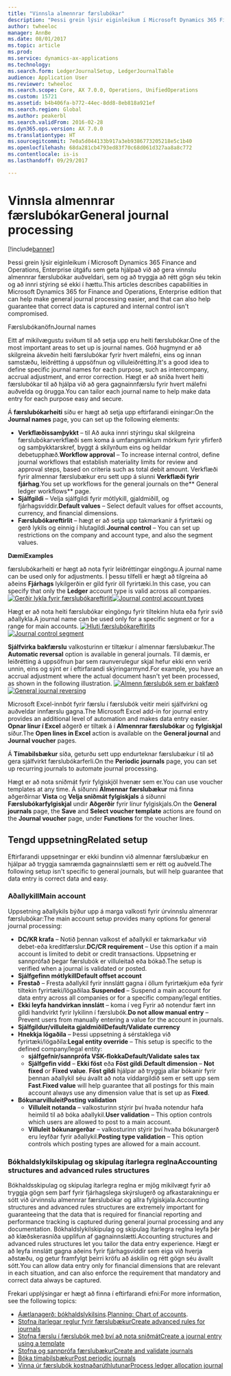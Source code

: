 ```yaml
---
title: "Vinnsla almennrar færslubókar"
description: "Þessi grein lýsir eiginleikum í Microsoft Dynamics 365 Finance and Operations, Enterprise útgáfu sem geta hjálpað við að gera vinnslu almennrar færslubókar auðveldari, sem og að tryggja að rétt gögn séu tekin og að innri stýring sé ekki í hættu."
author: twheeloc
manager: AnnBe
ms.date: 08/01/2017
ms.topic: article
ms.prod: 
ms.service: dynamics-ax-applications
ms.technology: 
ms.search.form: LedgerJournalSetup, LedgerJournalTable
audience: Application User
ms.reviewer: twheeloc
ms.search.scope: Core, AX 7.0.0, Operations, UnifiedOperations
ms.custom: 15721
ms.assetid: b4b406fa-b772-44ec-8dd8-8eb818a921ef
ms.search.region: Global
ms.author: peakerbl
ms.search.validFrom: 2016-02-28
ms.dyn365.ops.version: AX 7.0.0
ms.translationtype: HT
ms.sourcegitcommit: 7e0a5d044133b917a3eb9386773205218e5c1b40
ms.openlocfilehash: 68da281cb4793ed83f70c68d061d327aa8a8c772
ms.contentlocale: is-is
ms.lasthandoff: 09/29/2017

---
```


# <a name="general-journal-processing"></a><span data-ttu-id="2b76d-103">Vinnsla almennrar færslubókar</span><span class="sxs-lookup"><span data-stu-id="2b76d-103">General journal processing</span></span>

[!include[banner](../includes/banner.md)]


<span data-ttu-id="2b76d-104">Þessi grein lýsir eiginleikum í Microsoft Dynamics 365 Finance and Operations, Enterprise útgáfu sem geta hjálpað við að gera vinnslu almennrar færslubókar auðveldari, sem og að tryggja að rétt gögn séu tekin og að innri stýring sé ekki í hættu.</span><span class="sxs-lookup"><span data-stu-id="2b76d-104">This articles describes capabilities in Microsoft Dynamics 365 for Finance and Operations, Enterprise edition that can help make general journal processing easier, and that can also help guarantee that correct data is captured and internal control isn't compromised.</span></span>  

<span data-ttu-id="2b76d-105">Færslubókanöfn</span><span class="sxs-lookup"><span data-stu-id="2b76d-105">Journal names</span></span>

<span data-ttu-id="2b76d-106">Eitt af mikilvægustu sviðum til að setja upp eru heiti færslubókar.</span><span class="sxs-lookup"><span data-stu-id="2b76d-106">One of the most important areas to set up is journal names.</span></span> <span data-ttu-id="2b76d-107">Góð hugmynd er að skilgreina ákveðin heiti færslubókar fyrir hvert málefni, eins og innan samstæðu, leiðrétting á uppsöfnun og villuleiðrétting.</span><span class="sxs-lookup"><span data-stu-id="2b76d-107">It's a good idea to define specific journal names for each purpose, such as intercompany, accrual adjustment, and error correction.</span></span> <span data-ttu-id="2b76d-108">Hægt er að sníða hvert heiti færslubókar til að hjálpa við að gera gagnainnfærslu fyrir hvert málefni auðvelda og örugga.</span><span class="sxs-lookup"><span data-stu-id="2b76d-108">You can tailor each journal name to help make data entry for each purpose easy and secure.</span></span> 

<span data-ttu-id="2b76d-109">Á **færslubókarheiti** síðu er hægt að setja upp eftirfarandi einingar:</span><span class="sxs-lookup"><span data-stu-id="2b76d-109">On the **Journal names** page, you can set up the following elements:</span></span>

-   <span data-ttu-id="2b76d-110">**Verkflæðissamþykkt** – til Að auka innri stýringu skal skilgreina færslubókarverkflæði sem koma á umfangsmiklum mörkum fyrir yfirferð og samþykktarskref, byggt á skilyrðum eins og heildar debetupphæð.</span><span class="sxs-lookup"><span data-stu-id="2b76d-110">**Workflow approval** – To increase internal control, define journal workflows that establish materiality limits for review and approval steps, based on criteria such as total debit amount.</span></span> <span data-ttu-id="2b76d-111">Verkflæði fyrir almennar færslubækur eru sett upp á síunni **Verkflæði fyrir fjárhag**.</span><span class="sxs-lookup"><span data-stu-id="2b76d-111">You set up workflows for the general journals on the** General ledger workflows** page.</span></span>
-   <span data-ttu-id="2b76d-112">**Sjálfgildi** – Velja sjálfgildi fyrir mótlykill, gjaldmiðill, og fjárhagsvíddir.</span><span class="sxs-lookup"><span data-stu-id="2b76d-112">**Default values** – Select default values for offset accounts, currency, and financial dimensions.</span></span>
-   <span data-ttu-id="2b76d-113">**Færslubókareftirlit** – hægt er að setja upp takmarkanir á fyrirtæki og gerð lykils og einnig í hlutagildi.</span><span class="sxs-lookup"><span data-stu-id="2b76d-113">**Journal control** – You can set up restrictions on the company and account type, and also the segment values.</span></span> 

<span data-ttu-id="2b76d-114">**Dæmi**</span><span class="sxs-lookup"><span data-stu-id="2b76d-114">**Examples**</span></span>

<span data-ttu-id="2b76d-115">færslubókarheiti er hægt að nota fyrir leiðréttingar eingöngu.</span><span class="sxs-lookup"><span data-stu-id="2b76d-115">A journal name can be used only for adjustments.</span></span> <span data-ttu-id="2b76d-116">Í þessu tilfelli er hægt að tilgreina að aðeins **Fjárhags** lykilgerðin er gild fyrir öll fyrirtæki.</span><span class="sxs-lookup"><span data-stu-id="2b76d-116">In this case, you can specify that only the **Ledger** account type is valid across all companies.</span></span> <span data-ttu-id="2b76d-117">[![Gerðir lykla fyrir færslubókareftirlit](./media/journal-control-account-types1.png)](./media/journal-control-account-types1.png)</span><span class="sxs-lookup"><span data-stu-id="2b76d-117">[![Journal control account types](./media/journal-control-account-types1.png)](./media/journal-control-account-types1.png)</span></span>

<span data-ttu-id="2b76d-118">Hægt er að nota heiti færslubókar eingöngu fyrir tiltekinn hluta eða fyrir svið aðallykla.</span><span class="sxs-lookup"><span data-stu-id="2b76d-118">A journal name can be used only for a specific segment or for a range for main accounts.</span></span> <span data-ttu-id="2b76d-119">[![Hluti færslubókareftirlits](./media/journal-control-segment1.png)](./media/journal-control-segment1.png)</span><span class="sxs-lookup"><span data-stu-id="2b76d-119">[![Journal control segment](./media/journal-control-segment1.png)](./media/journal-control-segment1.png)</span></span>

<span data-ttu-id="2b76d-120">**Sjálfvirka bakfærslu** valkosturinn er tiltækur í almennar færslubækur.</span><span class="sxs-lookup"><span data-stu-id="2b76d-120">The **Automatic reversal** option is available in general journals.</span></span> <span data-ttu-id="2b76d-121">Til dæmis, er leiðrétting á uppsöfnun þar sem raunverulegur skjal hefur ekki enn verið unnin, eins og sýnt er í eftirfarandi skýringarmynd.</span><span class="sxs-lookup"><span data-stu-id="2b76d-121">For example, you have an accrual adjustment where the actual document hasn't yet been processed, as shown in the following illustration.</span></span>
<span data-ttu-id="2b76d-122">[![Almenn færslubók sem er bakfærð](./media/general-journal-reversing1.png)](./media/general-journal-reversing1.png)</span><span class="sxs-lookup"><span data-stu-id="2b76d-122">[![General journal reversing](./media/general-journal-reversing1.png)](./media/general-journal-reversing1.png)</span></span> 

<span data-ttu-id="2b76d-123">Microsoft Excel-innbót fyrir færslu í færslubók veitir meiri sjálfvirkni og auðveldar innfærslu gagna.</span><span class="sxs-lookup"><span data-stu-id="2b76d-123">The Microsoft Excel add-in for journal entry provides an additional level of automation and makes data entry easier.</span></span> <span data-ttu-id="2b76d-124">**Opnar línur í Excel** aðgerð er tiltæk á í **Almennrar færslubókar** og **fylgiskjal** síður.</span><span class="sxs-lookup"><span data-stu-id="2b76d-124">The **Open lines in Excel** action is available on the **General journal** and **Journal voucher** pages.</span></span> 

<span data-ttu-id="2b76d-125">Á **Tímabilsbækur** síða, geturðu sett upp endurteknar færslubækur í til að gera sjálfvirkt færslubókarferli.</span><span class="sxs-lookup"><span data-stu-id="2b76d-125">On the **Periodic journals** page, you can set up recurring journals to automate journal processing.</span></span> 

<span data-ttu-id="2b76d-126">Hægt er að nota sniðmát fyrir fylgiskjöl hvenær sem er.</span><span class="sxs-lookup"><span data-stu-id="2b76d-126">You can use voucher templates at any time.</span></span> <span data-ttu-id="2b76d-127">Á síðunni **Almennar færslubækur** má finna aðgerðirnar **Vista** og **Velja sniðmát fylgiskjals** á síðunni **Færslubókarfylgiskjal** undir **Aðgerðir** fyrir línur fylgiskjals.</span><span class="sxs-lookup"><span data-stu-id="2b76d-127">On the **General journals** page, the **Save** and **Select voucher template** actions are found on the **Journal voucher** page, under **Functions** for the voucher lines.</span></span>

## <a name="related-setup"></a><span data-ttu-id="2b76d-128">Tengd uppsetning</span><span class="sxs-lookup"><span data-stu-id="2b76d-128">Related setup</span></span>
<span data-ttu-id="2b76d-129">Eftirfarandi uppsetningar er ekki bundinn við almennar færslubækur en hjálpar að tryggja samræmda gagnainnslætti sem er rétt og auðveld.</span><span class="sxs-lookup"><span data-stu-id="2b76d-129">The following setup isn't specific to general journals, but will help guarantee that data entry is correct data and easy.</span></span>

### <a name="main-account"></a><span data-ttu-id="2b76d-130">Aðallykill</span><span class="sxs-lookup"><span data-stu-id="2b76d-130">Main account</span></span>

<span data-ttu-id="2b76d-131">Uppsetning aðallykils býður upp á marga valkosti fyrir úrvinnslu almennrar færslubókar:</span><span class="sxs-lookup"><span data-stu-id="2b76d-131">The main account setup provides many options for general journal processing:</span></span>

-   <span data-ttu-id="2b76d-132">**DC/KR krafa** – Notið þennan valkost ef aðallykil er takmarkaður við debet-eða kreditfærslur.</span><span class="sxs-lookup"><span data-stu-id="2b76d-132">**DC/CR requirement** – Use this option if a main account is limited to debit or credit transactions.</span></span> <span data-ttu-id="2b76d-133">Uppsetning er sannprófað þegar færslubók er villuleitað eða bókað.</span><span class="sxs-lookup"><span data-stu-id="2b76d-133">The setup is verified when a journal is validated or posted.</span></span>
-   <span data-ttu-id="2b76d-134">**Sjálfgefinn mótlykill**</span><span class="sxs-lookup"><span data-stu-id="2b76d-134">**Default offset account**</span></span>
-   <span data-ttu-id="2b76d-135">**Frestað** – Fresta aðallykil fyrir innslátt gagna í öllum fyrirtækjum eða fyrir tiltekin fyrirtæki/lögaðilaa.</span><span class="sxs-lookup"><span data-stu-id="2b76d-135">**Suspended** – Suspend a main account for data entry across all companies or for a specific company/legal entities.</span></span>
-   <span data-ttu-id="2b76d-136">**Ekki leyfa handvirkan innslátt** – koma í veg Fyrir að notendur fært inn gildi handvirkt fyrir lykilinn í færslubók.</span><span class="sxs-lookup"><span data-stu-id="2b76d-136">**Do not allow manual entry** – Prevent users from manually entering a value for the account in journals.</span></span>
-   <span data-ttu-id="2b76d-137">**Sjálfgildur/villuleita gjaldmiðil**</span><span class="sxs-lookup"><span data-stu-id="2b76d-137">**Default/Validate currency**</span></span>
-   <span data-ttu-id="2b76d-138">**Hnekkja lögaðila** – Þessi uppsetning á sérstaklega við fyrirtæki/lögaðila:</span><span class="sxs-lookup"><span data-stu-id="2b76d-138">**Legal entity override** – This setup is specific to the defined company/legal entity:</span></span>
    -   <span data-ttu-id="2b76d-139">**sjálfgefnir/sannprófa VSK-flokka**</span><span class="sxs-lookup"><span data-stu-id="2b76d-139">**Default/Validate sales tax**</span></span>
    -   <span data-ttu-id="2b76d-140">**Sjálfgefin vídd** – **Ekki föst** eða **Föst gildi**.</span><span class="sxs-lookup"><span data-stu-id="2b76d-140">**Default dimension** – **Not fixed** or **Fixed value**.</span></span> <span data-ttu-id="2b76d-141">**Föst gildi** hjálpar að tryggja allar bókanir fyrir þennan aðallykil séu ávallt að nota víddargildið sem er sett upp sem **Fast**.</span><span class="sxs-lookup"><span data-stu-id="2b76d-141">**Fixed value** will help guarantee that all postings for this main account always use any dimension value that is set up as **Fixed**.</span></span>
-   <span data-ttu-id="2b76d-142">**Bókunarvilluleit**</span><span class="sxs-lookup"><span data-stu-id="2b76d-142">**Posting validation**</span></span>
    -   <span data-ttu-id="2b76d-143">**Villuleit notanda** – valkosturinn stýrir því hvaða notendur hafa heimild til að bóka aðallykil.</span><span class="sxs-lookup"><span data-stu-id="2b76d-143">**User validation** – This option controls which users are allowed to post to a main account.</span></span>
    -   <span data-ttu-id="2b76d-144">**Villuleit bókunargerðar** – valkosturinn stýrir því hvaða bókunargerð eru leyfðar fyrir aðallykil.</span><span class="sxs-lookup"><span data-stu-id="2b76d-144">**Posting type validation** – This option controls which posting types are allowed for a main account.</span></span>

### <a name="accounting-structures-and-advanced-rules-structures"></a><span data-ttu-id="2b76d-145">Bókhaldslykilskipulag og skipulag ítarlegra reglna</span><span class="sxs-lookup"><span data-stu-id="2b76d-145">Accounting structures and advanced rules structures</span></span>

<span data-ttu-id="2b76d-146">Bókhaldsskipulag og skipulag ítarlegra reglna er mjög mikilvægt fyrir að tryggja gögn sem þarf fyrir fjárhagslega skýrslugerð og afkastarakningu er sótt við úrvinnslu almennrar færslubókar og allra fylgiskjala.</span><span class="sxs-lookup"><span data-stu-id="2b76d-146">Accounting structures and advanced rules structures are extremely important for guaranteeing that the data that is required for financial reporting and performance tracking is captured during general journal processing and any documentation.</span></span> <span data-ttu-id="2b76d-147">Bókhaldslykilskipulag og skipulag ítarlegra reglna leyfa þér að klæðskerasníða upplifun af gagnainnslætti.</span><span class="sxs-lookup"><span data-stu-id="2b76d-147">Accounting structures and advanced rules structures let you tailor the data entry experience.</span></span> <span data-ttu-id="2b76d-148">Hægt er að leyfa innslátt gagna aðeins fyrir fjárhagsvíddir sem eiga við hverja aðstæðu, og getur framfylgt þeirri kröfu að áskilin og rétt gögn séu ávallt sótt.</span><span class="sxs-lookup"><span data-stu-id="2b76d-148">You can allow data entry only for financial dimensions that are relevant in each situation, and can also enforce the requirement that mandatory and correct data always be captured.</span></span>

<span data-ttu-id="2b76d-149">Frekari upplýsingar er hægt að finna í eftirfarandi efni:</span><span class="sxs-lookup"><span data-stu-id="2b76d-149">For more information, see the following topics:</span></span>
- <span data-ttu-id="2b76d-150">[Áætlanagerð: bókhaldslykilsins](plan-chart-of-accounts.md).</span><span class="sxs-lookup"><span data-stu-id="2b76d-150">[Planning: Chart of accounts](plan-chart-of-accounts.md).</span></span> 
- [<span data-ttu-id="2b76d-151">Stofna ítarlegar reglur fyrir færslubækur</span><span class="sxs-lookup"><span data-stu-id="2b76d-151">Create advanced rules for journals</span></span>](tasks/create-advanced-rules-journals.md)
- [<span data-ttu-id="2b76d-152">Stofna færslu í færslubók með því að nota sniðmát</span><span class="sxs-lookup"><span data-stu-id="2b76d-152">Create a journal entry using a template</span></span>](tasks/create-journal-entry-template.md)
- [<span data-ttu-id="2b76d-153">Stofna og sannprófa færslubækur</span><span class="sxs-lookup"><span data-stu-id="2b76d-153">Create and validate journals</span></span>](tasks/create-validate-journals.md)
- [<span data-ttu-id="2b76d-154">Bóka tímabilsbækur</span><span class="sxs-lookup"><span data-stu-id="2b76d-154">Post periodic journals</span></span>](tasks/post-periodic-journals.md)
- [<span data-ttu-id="2b76d-155">Vinna úr færslubók kostnaðarúthlutunar</span><span class="sxs-lookup"><span data-stu-id="2b76d-155">Process ledger allocation journal</span></span>](tasks/process-ledger-allocation-journal.md)



